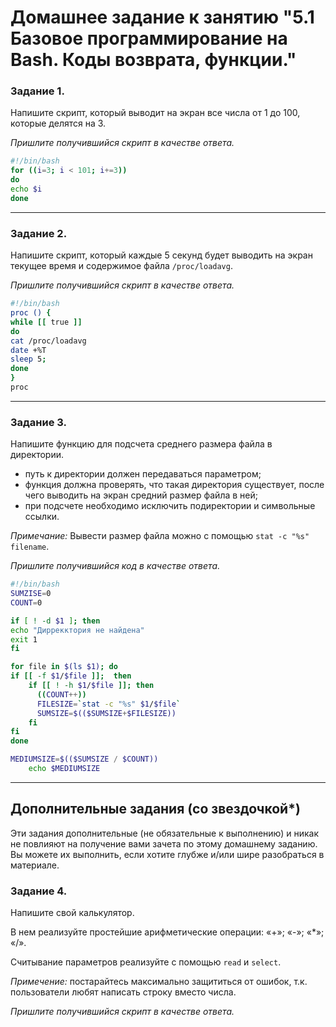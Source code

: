# Домашнее задание к занятию "5.1 Базовое программирование на Bash. Коды возврата, функции." 



### Задание 1.

Напишите скрипт, который выводит на экран все числа от 1 до 100, которые делятся на 3.

*Пришлите получившийся скрипт в качестве ответа.*
```bash
#!/bin/bash
for ((i=3; i < 101; i+=3))
do
echo $i
done
```
------
### Задание 2.

Напишите скрипт, который каждые 5 секунд будет выводить на экран текущее время и содержимое файла `/proc/loadavg`.

*Пришлите получившийся скрипт в качестве ответа.*
```bash
#!/bin/bash
proc () {
while [[ true ]]
do
cat /proc/loadavg
date +%T
sleep 5;
done
}
proc

```
------
### Задание 3.

Напишите функцию для подсчета среднего размера файла в директории. 

 - путь к директории должен передаваться параметром;
 - функция должна проверять, что такая директория существует, после чего выводить на экран средний размер файла в ней;
 - при подсчете необходимо исключить подиректории и символьные ссылки.

*Примечание:* Вывести размер файла можно с помощью `stat -c "%s" filename`.

*Пришлите получившийся код в качестве ответа.*

```bash
#!/bin/bash
SUMZISE=0
COUNT=0

if [ ! -d $1 ]; then
echo "Диррекктория не найдена"
exit 1
fi

for file in $(ls $1); do
if [[ -f $1/$file ]];  then
    if [[ ! -h $1/$file ]]; then
      ((COUNT++))
      FILESIZE=`stat -c "%s" $1/$file` 
      SUMSIZE=$(($SUMSIZE+$FILESIZE)) 
    fi
fi
done

MEDIUMSIZE=$(($SUMSIZE / $COUNT))
    echo $MEDIUMSIZE

```

------
## Дополнительные задания (со звездочкой*)

Эти задания дополнительные (не обязательные к выполнению) и никак не повлияют на получение вами зачета по этому домашнему заданию. Вы можете их выполнить, если хотите глубже и/или шире разобраться в материале.

### Задание 4.

Напишите свой калькулятор.

В нем реализуйте простейшие арифметические операции:  «+»; «-»; «*»; «/».
 
Считывание параметров реализуйте с помощью `read` и `select`.

*Примечение:* постарайтесь максимально защититься от ошибок, т.к. пользователи любят написать строку вместо числа.

*Пришлите получившийся скрипт в качестве ответа.*
